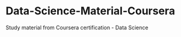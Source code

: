 Data-Science-Material-Coursera
==============================

Study material from Coursera certification - Data Science

